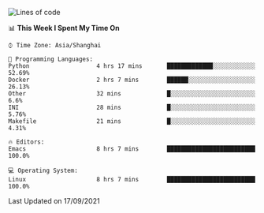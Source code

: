 <!--START_SECTION:waka-->
![Lines of code](https://img.shields.io/badge/From%20Hello%20World%20I%27ve%20Written-50141%20lines%20of%20code-blue)

📊 **This Week I Spent My Time On** 

```text
⌚︎ Time Zone: Asia/Shanghai

💬 Programming Languages: 
Python                   4 hrs 17 mins       █████████████░░░░░░░░░░░░   52.69% 
Docker                   2 hrs 7 mins        ██████░░░░░░░░░░░░░░░░░░░   26.13% 
Other                    32 mins             █░░░░░░░░░░░░░░░░░░░░░░░░   6.6% 
INI                      28 mins             █░░░░░░░░░░░░░░░░░░░░░░░░   5.76% 
Makefile                 21 mins             █░░░░░░░░░░░░░░░░░░░░░░░░   4.31%

🔥 Editors: 
Emacs                    8 hrs 7 mins        █████████████████████████   100.0%

💻 Operating System: 
Linux                    8 hrs 7 mins        █████████████████████████   100.0%

```


 Last Updated on 17/09/2021
<!--END_SECTION:waka-->
